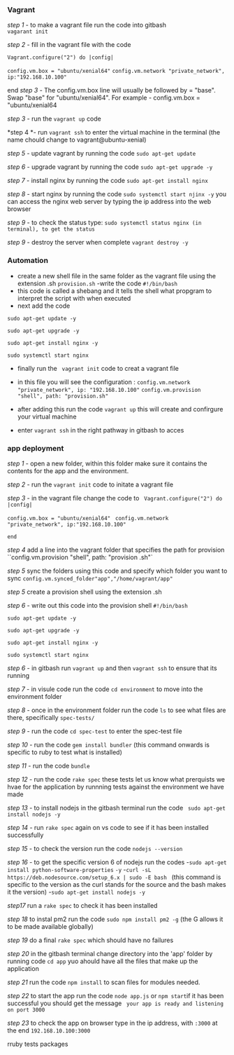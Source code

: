 ### Vagrant


*step 1* - to make a vagrant file run the code into gitbash     
    `vagarant init`

*step 2* - fill in the vagrant file with the code
 
  `Vagrant.configure("2") do |config|`

  `config.vm.box = "ubuntu/xenial64"`
  `config.vm.network "private_network", ip:"192.168.10.100"`

end
*step 3* - The config.vm.box line will usually be followed by = "base". Swap "base" for "ubuntu/xenial64". For example - config.vm.box = "ubuntu/xenial64

*step 3* - run the `vagrant up` code 

*step 4 *- run `vagrant ssh` to enter the virtual machine in the terminal (the name chould change to vagrant@ubuntu-xenial)

*step 5* - update vagrant by running the code
   `sudo apt-get update`

*step 6* - upgrade vagrant by running the code
   `sudo apt-get upgrade -y`

*step 7* - install nginx by running the code
    `sudo apt-get install nginx`

*step 8* - start nginx by running the code `sudo systemctl start njinx -y`
you can access the nginx web server by typing the ip address into the web browser

*step 9* - to check the status type: 
`sudo systemctl status nginx (in terminal), to get the status`

*step 9* - destroy the server when complete 
 `vagrant destroy -y`
 


### Automation

- create a new shell file in the same folder as the vagrant file using the extension .sh
    `provision.sh`
-write the code 
  `#!/bin/bash`
- this code is called a shebang and it tells the shell what propgram to interpret the script with when executed
- next add the code

 `sudo apt-get update -y`

  `sudo apt-get upgrade -y`

  `sudo apt-get install nginx -y`

  `sudo systemctl start nginx `

- finally run the ` vagrant init` code to creat a vagrant file

- in this file you will see the configuration :
   `config.vm.network "private_network", ip: "192.168.10.100"`
   `config.vm.provision "shell", path: "provision.sh"`

- after adding this run the code 
`vagrant up` this will create and confirgure your virtual machine

- enter `vagrant ssh` in the right pathway in gitbash to acces


### app deployment

*step 1* - open a new folder, within this folder make sure it contains the contents for the app and the environment.

*step 2* - run the 
 `vagrant init` code to initate a vagrant file

 *step 3* - in the vagrant file change the code to
 ` Vagrant.configure("2") do |config|`

  `config.vm.box = "ubuntu/xenial64"`
 ` config.vm.network "private_network", ip:"192.168.10.100"`


  `end`

*step 4* add a line into the vagrant folder that specifies the path for provision 
``config.vm.provision "shell", path: "provision .sh"`

*step 5* sync the folders using this code and specify which folder you want to sync
 `config.vm.synced_folder"app","/home/vagrant/app"`

*step 5* create a provision shell using the extension .sh

*step 6* - write out this code into the provision shell 
`#!/bin/bash`

`sudo apt-get update -y`

`sudo apt-get upgrade -y`

`sudo apt-get install nginx -y`

`sudo systemctl start nginx`



*step 6* - in gitbash run `vagrant up` and then `vagrant ssh` to ensure that its running

*step 7* - in visule code run the code `cd environment` to move into the environment folder

*step 8* - once in the environment folder run the code `ls` to see what files are there, specifically `spec-tests/` 

*step 9* - run the code `cd spec-test` to enter the spec-test file

*step 10* - run the code `gem install bundler` (this command onwards is specific to ruby to test what is installed) 

*step 11* - run the code `bundle` 

*step 12* - run the code `rake spec` these tests let us know what prerquists we hvae for the application by runnning tests against the environment we have made 

*step 13* - to install nodejs in the gitbash terminal run the code ` sudo apt-get install nodejs -y`

*step 14* - run `rake spec` again on vs code to see if it has been installed successfully

*step 15* - to check the version run the code `nodejs --version`

*step 16* - to get the specific version 6 of nodejs run the codes 
  -`sudo apt-get install python-software-properties` `-y`
  -`curl -sL https://deb.nodesource.com/setup_6.x | sudo -E bash `
  (this command is specific to the version as the curl stands for the source and the bash makes it the version)
  -`sudo apt-get install nodejs -y`

*step17* run a `rake spec` to check it has been installed

*step 18* to instal pm2 run the code `sudo npm install pm2 -g` (the G allows it to be made available globally)

*step 19* do a final `rake spec` which should have no failures

*step 20* in the gitbash terminal change directory into the 'app' folder by running code `cd app` yuo ahould have all the files that make up the application

*step 21* run the code `npm install` to scan files for modules needed.

*step 22* to start the app run the code `node app.js` or `npm start`if it has been successful you should get the message ` your app is ready and listening on port 3000`

*step 23* to check the app on browser type in the ip address, with `:3000` at the end
  `192.168.10.100:3000`




rruby tests packages